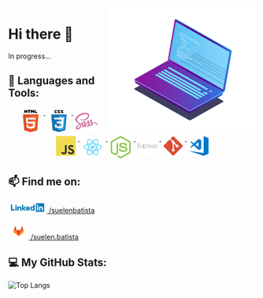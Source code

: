<img src="https://raw.githubusercontent.com/sue1en/sue1en/main/img/Software_Dev_02.png" min-width="300px" max-width="300px" width="300px" align="right">

# Hi there 👋

In progress...

## 🧰 Languages and Tools:
<p align="center">
  <a href="https://www.w3.org/html/" target="_blank">
    <img src="https://raw.githubusercontent.com/github/explore/80688e429a7d4ef2fca1e82350fe8e3517d3494d/topics/html/html.png" alt="HTML5" height="45" style="vertical-align:top; margin:4px">
  </a>
  <a href="https://www.w3schools.com/css/" target="_blank">
    <img src="https://raw.githubusercontent.com/github/explore/80688e429a7d4ef2fca1e82350fe8e3517d3494d/topics/css/css.png" alt="CSS3" height="45" style="vertical-align:top; margin:4px">
  </a>
  <a href="https://sass-lang.com" target="_blank">
    <img src="https://raw.githubusercontent.com/github/explore/80688e429a7d4ef2fca1e82350fe8e3517d3494d/topics/sass/sass.png" alt="sass" height="45" style="vertical-align:top; margin:4px">
  </a>
  <a href="https://developer.mozilla.org/en-US/docs/Web/JavaScript" target="_blank">
    <img src="https://raw.githubusercontent.com/github/explore/80688e429a7d4ef2fca1e82350fe8e3517d3494d/topics/javascript/javascript.png" alt="Javascript" height="40" style="vertical-align:top; margin:4px">
  </a>
  <a href="https://reactjs.org/" target="_blank">
    <img src="https://raw.githubusercontent.com/github/explore/80688e429a7d4ef2fca1e82350fe8e3517d3494d/topics/react/react.png" alt="ReactJs" height="45" style="vertical-align:top; margin:4px">
  </a>
  <a href="https://nodejs.org" target="_blank">
    <img src="https://raw.githubusercontent.com/sue1en/sue1en/98694f306ea008999580600b706f70e762a20567/img/logo/nodejs-icon-001.svg" alt="NodeJs" height="45" style="vertical-align:top; margin:4px">
  </a>
  <a href="https://expressjs.com" target="_blank">
    <img src="https://raw.githubusercontent.com/github/explore/80688e429a7d4ef2fca1e82350fe8e3517d3494d/topics/express/express.png" alt="ExpressJS" height="40" style="vertical-align:top; margin:4px">
  </a>
  <a href="https://git-scm.com/" target="_blank"> 
    <img src="https://raw.githubusercontent.com/sue1en/sue1en/ac5e23e6fbbd9a73222ea92f7e53d2707d96b84b/img/logo/git-logo-001.svg" alt="Git" height="40" style="vertical-align:top; margin:4px">
  </a>
  <a href="https://code.visualstudio.com/" target="_blank">  
    <img src="https://raw.githubusercontent.com/github/explore/80688e429a7d4ef2fca1e82350fe8e3517d3494d/topics/visual-studio-code/visual-studio-code.png" alt="VS Code" height="40" style="vertical-align:top; margin:4px">
  </a>
</p>


## 📫 Find me on:
<p align="left">
<a href="https://www.linkedin.com/in/suelenbatista" target="_blank" rel="noopener noreferrer"> <img src="https://raw.githubusercontent.com/sue1en/sue1en/98694f306ea008999580600b706f70e762a20567/img/logo/linkedin-logo-001.svg" alt="LinkedIn" height="20" style="vertical-align:bottom; margin:4px"> /suelenbatista</a>
</p>
<p align="left">
<a href="https://gitlab.com/suelen.batista" target="_blank" rel="noopener noreferrer"><img src="https://raw.githubusercontent.com/sue1en/sue1en/98694f306ea008999580600b706f70e762a20567/img/logo/gitlab-logo-001.svg" alt="GitLab" height="20" style="vertical-align:bottom; margin:10px">  /suelen.batista</a>
</p>

## 💻 My GitHub  Stats:
![Top Langs](https://github-readme-stats.vercel.app/api/top-langs/?username=sue1en&theme=tokyonight&layout=compact)

<!--
**sue1en/sue1en** is a ✨ _special_ ✨ repository because its `README.md` (this file) appears on your GitHub profile.

Here are some ideas to get you started:

- 🔭 I’m currently working on ...
- 🌱 I’m currently learning ...
- 👯 I’m looking to collaborate on ...
- 🤔 I’m looking for help with ...
- 💬 Ask me about ...
- 📫 How to reach me: ...
- 😄 Pronouns: ...
- ⚡ Fun fact: ...
-->
